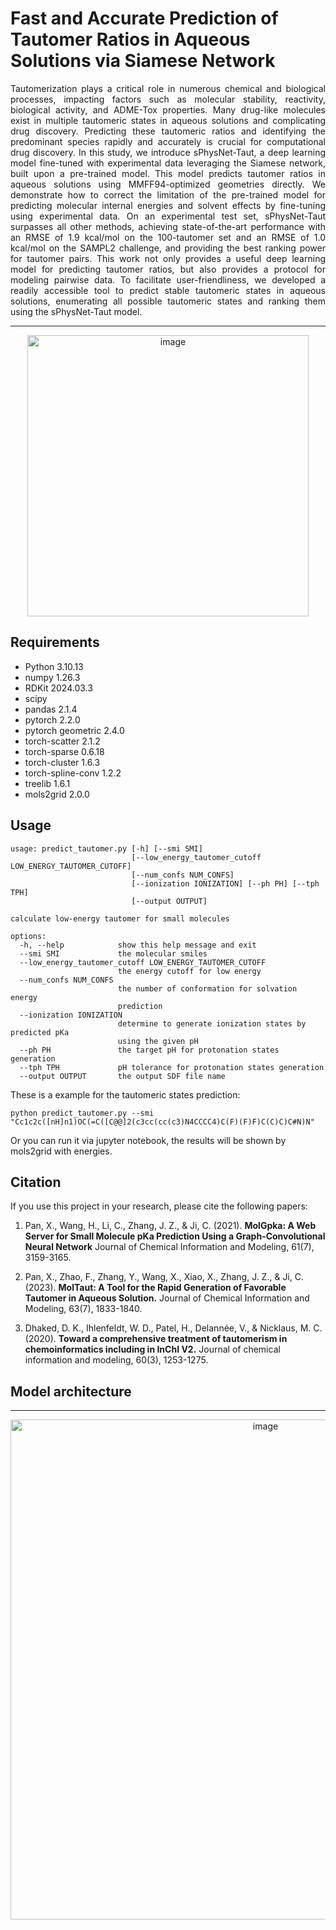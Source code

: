 # Fast and Accurate Prediction of Tautomer Ratios in Aqueous Solutions via Siamese Network

<p align="justify">
Tautomerization plays a critical role in numerous chemical and biological processes, impacting factors such as molecular stability, reactivity, biological activity, and ADME-Tox properties. Many drug-like molecules exist in multiple tautomeric states in aqueous solutions and complicating drug discovery. Predicting these tautomeric ratios and identifying the predominant species rapidly and accurately is crucial for computational drug discovery. In this study, we introduce sPhysNet-Taut, a deep learning model fine-tuned with experimental data leveraging the Siamese network, built upon a pre-trained model. This model predicts tautomer ratios in aqueous solutions using MMFF94-optimized geometries directly. We demonstrate how to correct the limitation of the pre-trained model for predicting molecular internal energies and solvent effects by fine-tuning using experimental data. On an experimental test set, sPhysNet-Taut surpasses all other methods, achieving state-of-the-art performance with an RMSE of 1.9 kcal/mol on the 100-tautomer set and an RMSE of 1.0 kcal/mol on the SAMPL2 challenge, and providing the best ranking power for tautomer pairs. This work not only provides a useful deep learning model for predicting tautomer ratios, but also provides a protocol for modeling pairwise data. To facilitate user-friendliness, we developed a readily accessible tool to predict stable tautomeric states in aqueous solutions, enumerating all possible tautomeric states and ranking them using the sPhysNet-Taut model.
</p>

---
<div align="center">
    <img src="https://github.com/xiaolinpan/sPhysNet-Taut/blob/main/images/TOC.png" alt="image" width="450"/>
</div>

## Requirements

* Python 3.10.13
* numpy 1.26.3
* RDKit 2024.03.3
* scipy 
* pandas 2.1.4
* pytorch 2.2.0
* pytorch geometric 2.4.0
* torch-scatter 2.1.2
* torch-sparse 0.6.18
* torch-cluster 1.6.3
* torch-spline-conv 1.2.2
* treelib 1.6.1
* mols2grid 2.0.0

## Usage

```
usage: predict_tautomer.py [-h] [--smi SMI]
                           [--low_energy_tautomer_cutoff LOW_ENERGY_TAUTOMER_CUTOFF]
                           [--num_confs NUM_CONFS]
                           [--ionization IONIZATION] [--ph PH] [--tph TPH]
                           [--output OUTPUT]

calculate low-energy tautomer for small molecules

options:
  -h, --help            show this help message and exit
  --smi SMI             the molecular smiles
  --low_energy_tautomer_cutoff LOW_ENERGY_TAUTOMER_CUTOFF
                        the energy cutoff for low energy
  --num_confs NUM_CONFS
                        the number of conformation for solvation energy
                        prediction
  --ionization IONIZATION
                        determine to generate ionization states by predicted pKa
                        using the given pH
  --ph PH               the target pH for protonation states generation
  --tph TPH             pH tolerance for protonation states generation
  --output OUTPUT       the output SDF file name

```
These is a example for the tautomeric states prediction:
```
python predict_tautomer.py --smi "Cc1c2c([nH]n1)OC(=C([C@@]2(c3cc(cc(c3)N4CCCC4)C(F)(F)F)C(C)C)C#N)N"
```
Or you can run it via jupyter notebook, the results will be shown by mols2grid with energies.

## Citation
If you use this project in your research, please cite the following papers:

1. Pan, X., Wang, H., Li, C., Zhang, J. Z., & Ji, C. (2021). **MolGpka: A Web Server for Small Molecule pKa Prediction Using a Graph-Convolutional Neural Network** Journal of Chemical Information and Modeling, 61(7), 3159-3165.
 
2. Pan, X., Zhao, F., Zhang, Y., Wang, X., Xiao, X., Zhang, J. Z., & Ji, C. (2023). **MolTaut: A Tool for the Rapid Generation of Favorable Tautomer in Aqueous Solution.** Journal of Chemical Information and Modeling, 63(7), 1833-1840.

3. Dhaked, D. K., Ihlenfeldt, W. D., Patel, H., Delannée, V., & Nicklaus, M. C. (2020). **Toward a comprehensive treatment of tautomerism in chemoinformatics including in InChI V2.** Journal of chemical information and modeling, 60(3), 1253-1275.

## Model architecture

---
<div align="center">
    <img src="https://github.com/xiaolinpan/sPhysNet-Taut/blob/main/images/p6.png" alt="image" width="800"/>
</div>
